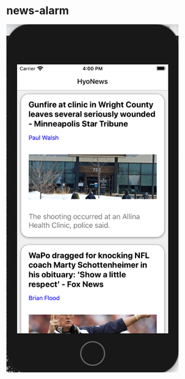 # news-alarm
![Screenshot](https://github.com/hyoeun93/news-alarm/blob/main/assets/screenshot.png 'Logo Title Text 1')
